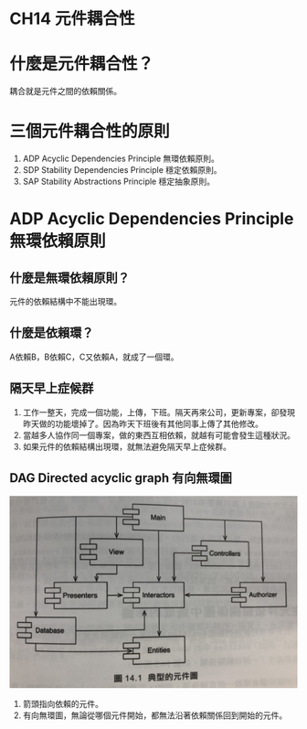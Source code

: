 CH14 元件耦合性
=================

# 什麼是元件耦合性？
耦合就是元件之間的依賴關係。

# 三個元件耦合性的原則
1. ADP Acyclic Dependencies Principle 無環依賴原則。
2. SDP Stability Dependencies Principle 穩定依賴原則。
3. SAP Stability Abstractions Principle 穩定抽象原則。

# ADP Acyclic Dependencies Principle 無環依賴原則

## 什麼是無環依賴原則？

元件的依賴結構中不能出現環。

## 什麼是依賴環？

A依賴B，B依賴C，C又依賴A，就成了一個環。

## 隔天早上症候群

1. 工作一整天，完成一個功能，上傳，下班。隔天再來公司，更新專案，卻發現昨天做的功能壞掉了。因為昨天下班後有其他同事上傳了其他修改。
2. 當越多人協作同一個專案，做的東西互相依賴，就越有可能會發生這種狀況。
3. 如果元件的依賴結構出現環，就無法避免隔天早上症候群。

## DAG Directed acyclic graph 有向無環圖

![圖14.1 典型的元件圖](圖14-1典型的元件圖.jpg)

1. 箭頭指向依賴的元件。
2. 有向無環圖，無論從哪個元件開始，都無法沿著依賴關係回到開始的元件。
